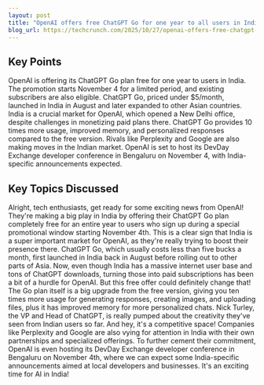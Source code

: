 ```yaml
---
layout: post 
title: "OpenAI offers free ChatGPT Go for one year to all users in India"
blog_url: https://techcrunch.com/2025/10/27/openai-offers-free-chatgpt-go-for-one-year-to-all-users-in-india/?utm_source=tldrai 
---
```




## Key Points

OpenAI is offering its ChatGPT Go plan free for one year to users in India.
The promotion starts November 4 for a limited period, and existing subscribers are also eligible.
ChatGPT Go, priced under $5/month, launched in India in August and later expanded to other Asian countries.
India is a crucial market for OpenAI, which opened a New Delhi office, despite challenges in monetizing paid plans there.
ChatGPT Go provides 10 times more usage, improved memory, and personalized responses compared to the free version.
Rivals like Perplexity and Google are also making moves in the Indian market.
OpenAI is set to host its DevDay Exchange developer conference in Bengaluru on November 4, with India-specific announcements expected.

## Key Topics Discussed

Alright, tech enthusiasts, get ready for some exciting news from OpenAI! They're making a big play in India by offering their ChatGPT Go plan completely free for an entire year to users who sign up during a special promotional window starting November 4th. This is a clear sign that India is a super important market for OpenAI, as they're really trying to boost their presence there. ChatGPT Go, which usually costs less than five bucks a month, first launched in India back in August before rolling out to other parts of Asia. Now, even though India has a massive internet user base and tons of ChatGPT downloads, turning those into paid subscriptions has been a bit of a hurdle for OpenAI. But this free offer could definitely change that! The Go plan itself is a big upgrade from the free version, giving you ten times more usage for generating responses, creating images, and uploading files, plus it has improved memory for more personalized chats. Nick Turley, the VP and Head of ChatGPT, is really pumped about the creativity they've seen from Indian users so far. And hey, it's a competitive space! Companies like Perplexity and Google are also vying for attention in India with their own partnerships and specialized offerings. To further cement their commitment, OpenAI is even hosting its DevDay Exchange developer conference in Bengaluru on November 4th, where we can expect some India-specific announcements aimed at local developers and businesses. It's an exciting time for AI in India!

